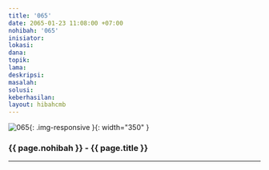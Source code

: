 ```yaml
---
title: '065'
date: 2065-01-23 11:08:00 +07:00
nohibah: '065'
inisiator:
lokasi:
dana:
topik:
lama:
deskripsi:
masalah:
solusi:
keberhasilan:
layout: hibahcmb
---
```


![065](/static/img/hibahcmb/065.png){: .img-responsive }{: width="350" }

### {{ page.nohibah }} - {{ page.title }}

---
